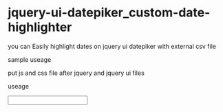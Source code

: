 # jquery-ui-datepiker_custom-date-highlighter
you can Easily highlight dates on jquery ui datepiker with external csv file

sample useage


put js and css file after jquery and jquery ui files

<script src="http://code.jquery.com/jquery-1.11.3.min.js"></script>

<script src="http://code.jquery.com/ui/1.11.3/jquery-ui.js"></script>
<link rel="stylesheet" type="text/css" href="http://code.jquery.com/ui/1.11.3/themes/smoothness/jquery-ui.css" />

<!--plugin js file and css file-->
<script src="datepicker-customdate-heighlighter.min.js"></script>
<link rel="stylesheet"  type="text/css" href="datepicker-customdate-heighlighter.css" />


useage

<script>
$(document).ready(function(){
	$( ".selector" ).highlightdater('dates.csv');  //dates.csv  your csv file path
	});



</script>



 <input class="selector" type="text">
